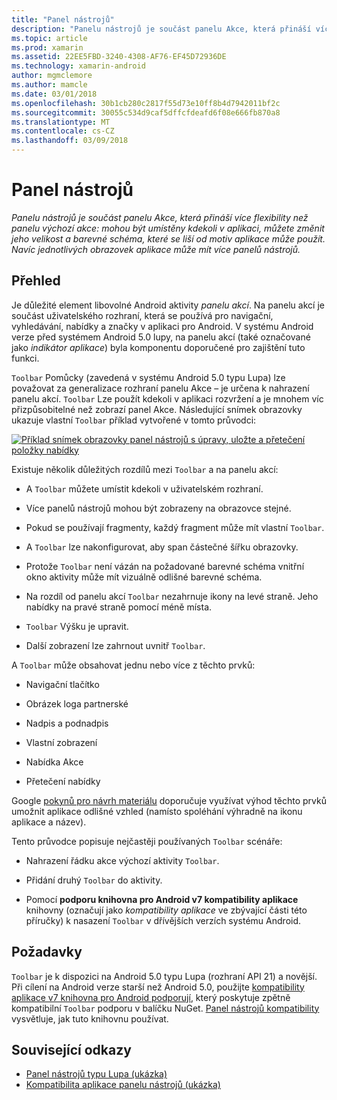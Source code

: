 ```yaml
---
title: "Panel nástrojů"
description: "Panelu nástrojů je součást panelu Akce, která přináší více flexibility než panelu výchozí akce: mohou být umístěny kdekoli v aplikaci, můžete změnit jeho velikost a barevné schéma, které se liší od motiv aplikace může použít. Navíc jednotlivých obrazovek aplikace může mít více panelů nástrojů."
ms.topic: article
ms.prod: xamarin
ms.assetid: 22EE5FBD-3240-4308-AF76-EF45D72936DE
ms.technology: xamarin-android
author: mgmclemore
ms.author: mamcle
ms.date: 03/01/2018
ms.openlocfilehash: 30b1cb280c2817f55d73e10ff8b4d7942011bf2c
ms.sourcegitcommit: 30055c534d9caf5dffcfdeafd6f08e666fb870a8
ms.translationtype: MT
ms.contentlocale: cs-CZ
ms.lasthandoff: 03/09/2018
---
```

# <a name="toolbar"></a>Panel nástrojů

_Panelu nástrojů je součást panelu Akce, která přináší více flexibility než panelu výchozí akce: mohou být umístěny kdekoli v aplikaci, můžete změnit jeho velikost a barevné schéma, které se liší od motiv aplikace může použít. Navíc jednotlivých obrazovek aplikace může mít více panelů nástrojů._

 
## <a name="overview"></a>Přehled

Je důležité element libovolné Android aktivity *panelu akcí*. Na panelu akcí je součást uživatelského rozhraní, která se používá pro navigační, vyhledávání, nabídky a značky v aplikaci pro Android. V systému Android verze před systémem Android 5.0 lupy, na panelu akcí (také označované jako *indikátor aplikace*) byla komponentu doporučené pro zajištění tuto funkci. 

`Toolbar` Pomůcky (zavedená v systému Android 5.0 typu Lupa) lze považovat za generalizace rozhraní panelu Akce &ndash; je určena k nahrazení panelu akcí. `Toolbar` Lze použít kdekoli v aplikaci rozvržení a je mnohem víc přizpůsobitelné než zobrazí panel Akce. Následující snímek obrazovky ukazuje vlastní `Toolbar` příklad vytvořené v tomto průvodci: 

[![Příklad snímek obrazovky panel nástrojů s úpravy, uložte a přetečení položky nabídky](images/01-toolbar-sml.png)](images/01-toolbar.png#lightbox)

Existuje několik důležitých rozdílů mezi `Toolbar` a na panelu akcí: 

-   A `Toolbar` můžete umístit kdekoli v uživatelském rozhraní.

-   Více panelů nástrojů mohou být zobrazeny na obrazovce stejné.

-   Pokud se používají fragmenty, každý fragment může mít vlastní `Toolbar`. 

-   A `Toolbar` lze nakonfigurovat, aby span částečné šířku obrazovky. 

-   Protože `Toolbar` není vázán na požadované barevné schéma vnitřní okno aktivity může mít vizuálně odlišné barevné schéma. 

-   Na rozdíl od panelu akcí `Toolbar` nezahrnuje ikony na levé straně. Jeho nabídky na pravé straně pomocí méně místa. 

-   `Toolbar` Výšku je upravit. 

-   Další zobrazení lze zahrnout uvnitř `Toolbar`. 

A `Toolbar` může obsahovat jednu nebo více z těchto prvků: 

-   Navigační tlačítko

-   Obrázek loga partnerské

-   Nadpis a podnadpis

-   Vlastní zobrazení

-   Nabídka Akce

-   Přetečení nabídky

Google [pokynů pro návrh materiálu](https://material.google.com/) doporučuje využívat výhod těchto prvků umožnit aplikace odlišné vzhled (namísto spoléhání výhradně na ikonu aplikace a název). 

Tento průvodce popisuje nejčastěji používaných `Toolbar` scénáře:

-   Nahrazení řádku akce výchozí aktivity `Toolbar`. 

-   Přidání druhý `Toolbar` do aktivity.

-   Pomocí **podporu knihovna pro Android v7 kompatibility aplikace** knihovny (označují jako *kompatibility aplikace* ve zbývající části této příručky) k nasazení `Toolbar` v dřívějších verzích systému Android. 

 
 
## <a name="requirements"></a>Požadavky

`Toolbar` je k dispozici na Android 5.0 typu Lupa (rozhraní API 21) a novější. Při cílení na Android verze starší než Android 5.0, použijte [kompatibility aplikace v7 knihovna pro Android podporují](https://www.nuget.org/packages/Xamarin.Android.Support.v7.AppCompat/), který poskytuje zpětně kompatibilní `Toolbar` podporu v balíčku NuGet. 
[Panel nástrojů kompatibility](~/android/user-interface/controls/tool-bar/toolbar-compatibility.md) vysvětluje, jak tuto knihovnu používat. 




## <a name="related-links"></a>Související odkazy

- [Panel nástrojů typu Lupa (ukázka)](https://developer.xamarin.com/samples/monodroid/android5.0/Toolbar/)
- [Kompatibilita aplikace panelu nástrojů (ukázka)](https://developer.xamarin.com/samples/monodroid/Supportv7/AppCompat/Toolbar/)
